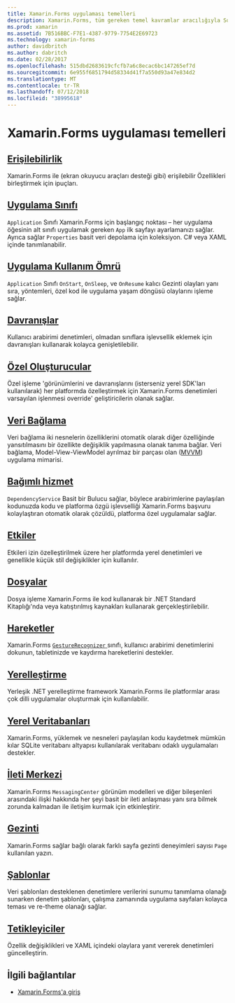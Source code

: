 ```yaml
---
title: Xamarin.Forms uygulaması temelleri
description: Xamarin.Forms, tüm gereken temel kavramlar aracılığıyla Son dokunuşları erişilebilirlik ve yerelleştirme gibi de dahil olmak üzere uygulama geliştirme temelleri keşfederken eğlenmeyi unutmayın.
ms.prod: xamarin
ms.assetid: 7B516BBC-F7E1-4387-9779-7754E2E69723
ms.technology: xamarin-forms
author: davidbritch
ms.author: dabritch
ms.date: 02/28/2017
ms.openlocfilehash: 515dbd2683619cfcfb7a6c8ecac6bc147265ef7d
ms.sourcegitcommit: 6e955f6851794d58334d41f7a550d93a47e834d2
ms.translationtype: MT
ms.contentlocale: tr-TR
ms.lasthandoff: 07/12/2018
ms.locfileid: "38995618"
---
```

# <a name="xamarinforms-application-fundamentals"></a>Xamarin.Forms uygulaması temelleri

## <a name="accessibilityaccessibilityindexmd"></a>[Erişilebilirlik](accessibility/index.md)

Xamarin.Forms ile (ekran okuyucu araçları desteği gibi) erişilebilir Özellikleri birleştirmek için ipuçları.

## <a name="app-classapplication-classmd"></a>[Uygulama Sınıfı](application-class.md)

`Application` Sınıfı Xamarin.Forms için başlangıç noktası – her uygulama öğesinin alt sınıfı uygulamak gereken `App` ilk sayfayı ayarlamanızı sağlar. Ayrıca sağlar `Properties` basit veri depolama için koleksiyon. C# veya XAML içinde tanımlanabilir.

## <a name="app-lifecycleapp-lifecyclemd"></a>[Uygulama Kullanım Ömrü](app-lifecycle.md)

`Application` Sınıfı `OnStart`, `OnSleep`, ve `OnResume` kalıcı Gezinti olayları yanı sıra, yöntemleri, özel kod ile uygulama yaşam döngüsü olaylarını işleme sağlar.

## <a name="behaviorsbehaviorsindexmd"></a>[Davranışlar](behaviors/index.md)

Kullanıcı arabirimi denetimleri, olmadan sınıflara işlevsellik eklemek için davranışları kullanarak kolayca genişletilebilir.

## <a name="custom-rendererscustom-rendererindexmd"></a>[Özel Oluşturucular](custom-renderer/index.md)

Özel işleme 'görünümlerini ve davranışlarını (isterseniz yerel SDK'ları kullanılarak) her platformda özelleştirmek için Xamarin.Forms denetimleri varsayılan işlenmesi override' geliştiricilerin olanak sağlar.

## <a name="data-bindingdata-bindingindexmd"></a>[Veri Bağlama](data-binding/index.md)

Veri bağlama iki nesnelerin özelliklerini otomatik olarak diğer özelliğinde yansıtılmasını bir özellikte değişiklik yapılmasına olanak tanıma bağlar. Veri bağlama, Model-View-ViewModel ayrılmaz bir parçası olan ([MVVM](~/xamarin-forms/enterprise-application-patterns/mvvm.md)) uygulama mimarisi.

## <a name="dependency-servicedependency-serviceindexmd"></a>[Bağımlı hizmet](dependency-service/index.md)

`DependencyService` Basit bir Bulucu sağlar, böylece arabirimlerine paylaşılan kodunuzda kodu ve platforma özgü işlevselliği Xamarin.Forms başvuru kolaylaştıran otomatik olarak çözüldü, platforma özel uygulamalar sağlar.

## <a name="effectseffectsindexmd"></a>[Etkiler](effects/index.md)

Etkileri izin özelleştirilmek üzere her platformda yerel denetimleri ve genellikle küçük stil değişiklikler için kullanılır.

## <a name="filesfilesmd"></a>[Dosyalar](files.md)

Dosya işleme Xamarin.Forms ile kod kullanarak bir .NET Standard Kitaplığı'nda veya katıştırılmış kaynakları kullanarak gerçekleştirilebilir.

## <a name="gesturesgesturesindexmd"></a>[Hareketler](gestures/index.md)

Xamarin.Forms [ `GestureRecognizer` ](xref:Xamarin.Forms.GestureRecognizer) sınıfı, kullanıcı arabirimi denetimlerini dokunun, tabletinizde ve kaydırma hareketlerini destekler.

## <a name="localizationlocalizationindexmd"></a>[Yerelleştirme](localization/index.md)

Yerleşik .NET yerelleştirme framework Xamarin.Forms ile platformlar arası çok dilli uygulamalar oluşturmak için kullanılabilir.

## <a name="local-databasesdatabasesmd"></a>[Yerel Veritabanları](databases.md)

Xamarin.Forms, yüklemek ve nesneleri paylaşılan kodu kaydetmek mümkün kılar SQLite veritabanı altyapısı kullanılarak veritabanı odaklı uygulamaları destekler.

## <a name="messaging-centermessaging-centermd"></a>[İleti Merkezi](messaging-center.md)

Xamarin.Forms `MessagingCenter` görünüm modelleri ve diğer bileşenleri arasındaki ilişki hakkında her şeyi basit bir ileti anlaşması yanı sıra bilmek zorunda kalmadan ile iletişim kurmak için etkinleştirir.

## <a name="navigationnavigationindexmd"></a>[Gezinti](navigation/index.md)

Xamarin.Forms sağlar bağlı olarak farklı sayfa gezinti deneyimleri sayısı `Page` kullanılan yazın.

## <a name="templatestemplatesindexmd"></a>[Şablonlar](templates/index.md)

Veri şablonları desteklenen denetimlere verilerini sunumu tanımlama olanağı sunarken denetim şablonları, çalışma zamanında uygulama sayfaları kolayca teması ve re-theme olanağı sağlar.

## <a name="triggerstriggersmd"></a>[Tetikleyiciler](triggers.md)

Özellik değişiklikleri ve XAML içindeki olaylara yanıt vererek denetimleri güncelleştirin.


## <a name="related-links"></a>İlgili bağlantılar

- [Xamarin.Forms'a giriş](~/xamarin-forms/get-started/introduction-to-xamarin-forms.md)
